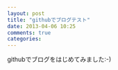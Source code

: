 ```yaml
---
layout: post
title: "githubでブログテスト"
date: 2013-04-06 10:25
comments: true
categories: 
---
```

githubでブログをはじめてみました:-)

